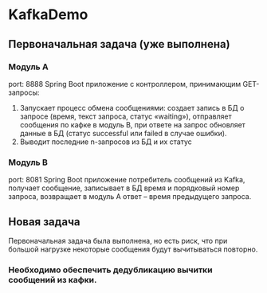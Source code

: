 # KafkaDemo

## Первоначальная задача (уже выполнена)

### Модуль А
port: 8888
Spring Boot приложение с контроллером, принимающим GET-запросы:
1. Запускает процесс обмена сообщениями: создает запись в БД о запросе (время, текст запроса, статус «waiting»), отправляет сообщения по кафке в модуль B, при ответе на запрос обновляет данные в БД (статус successful или failed в случае ошибки).
2. Выводит последние n-запросов из БД и их статус

### Модуль B
port: 8081
Spring Boot приложение потребитель сообщений из Kafka, получает сообщение, записывает в БД время и порядковый номер запроса, возвращает в модуль А ответ – время предыдущего запроса.

## Новая задача
Первоначальная задача была выполнена, но есть риск, что при большой нагрузке некоторые сообщения будут вычитываться повторно.

### Необходимо обеспечить дедубликацию вычитки сообщений из кафки.
